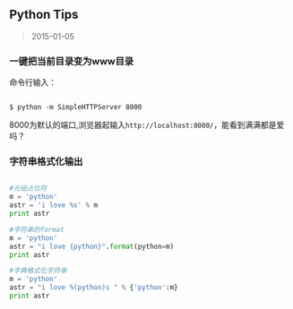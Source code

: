 Python Tips
---
> 2015-01-05


### 一键把当前目录变为www目录

命令行输入：
```shell

$ python -m SimpleHTTPServer 8000

```

8000为默认的端口,浏览器起输入`http://localhost:8000/`，能看到满满都是爱吗？


###  字符串格式化输出

```python

#元组占位符
m = 'python'
astr = 'i love %s' % m
print astr

#字符串的format
m = 'python'
astr = "i love {python}".format(python=m)
print astr

#字典格式化字符串
m = 'python'
astr = "i love %(python)s " % {'python':m}
print astr

```